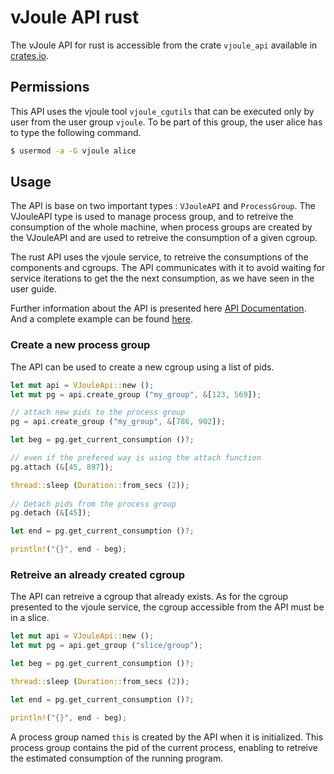 # vJoule API rust

The vJoule API for rust is accessible from the crate `vjoule_api`
available in [crates.io](https://crates.io/crates/vjoule_api).

## Permissions

This API uses the vjoule tool `vjoule_cgutils` that can be executed
only by user from the user group `vjoule`. To be part of this group,
the user alice has to type the following command.

```bash
$ usermod -a -G vjoule alice
```

## Usage

The API is base on two important types : `VJouleAPI` and
`ProcessGroup`.  The VJouleAPI type is used to manage process group,
and to retreive the consumption of the whole machine, when process
groups are created by the VJouleAPI and are used to retreive the
consumption of a given cgroup.

The rust API uses the vjoule service, to retreive the consumptions of
the components and cgroups. The API communicates with it to avoid
waiting for service iterations to get the the next consumption, as we
have seen in the user guide.

Further information about the API is presented here [API
Documentation](https://docs.rs/vjoule_api/1.1.1/vjoule_api/struct.VJouleAPI.html). And
a complete example can be found
[here](https://github.com/davidson-consulting/vjoule/blob/main/tools/api/rust/example/src/main.rs).

### Create a new process group

The API can be used to create a new cgroup using a list of pids.

```rust
let mut api = VJouleApi::new ();
let mut pg = api.create_group ("my_group", &[123, 569]);

// attach new pids to the process group
pg = api.create_group ("my_group", &[786, 902]);

let beg = pg.get_current_consumption ()?;

// even if the prefered way is using the attach function
pg.attach (&[45, 897]);

thread::sleep (Duration::from_secs (2));
    
// Detach pids from the process group
pg.detach (&[45]);

let end = pg.get_current_consumption ()?;

println!("{}", end - beg);
```

### Retreive an already created cgroup

The API can retreive a cgroup that already exists. As for the cgroup
presented to the vjoule service, the cgroup accessible from the API
must be in a slice.

```rust
let mut api = VJouleApi::new ();
let mut pg = api.get_group ("slice/group");

let beg = pg.get_current_consumption ()?;

thread::sleep (Duration::from_secs (2));

let end = pg.get_current_consumption ()?;

println!("{}", end - beg);
```

A process group named `this` is created by the API when it is
initialized. This process group contains the pid of the current
process, enabling to retreive the estimated consumption of the running
program.
